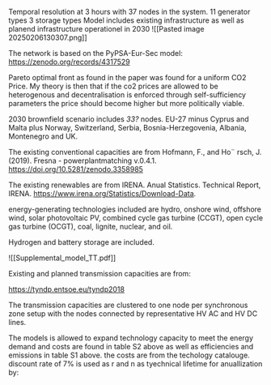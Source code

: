 Temporal resolution at 3 hours with 37 nodes in the system.
11 generator types
3 storage types
Model includes existing infrastructure as well as planend infrastructure operationel in 2030
![[Pasted image 20250206130307.png]]

The network is based on the PyPSA-Eur-Sec model: https://zenodo.org/records/4317529

Pareto optimal front as found in the paper was found for a uniform CO2 Price. My theory is then that if the co2 prices are allowed to be heterogenous and decentralisation is enforced through self-sufficiency parameters the price should become higher but more politically viable. 

2030 brownfield scenario includes *33?* nodes. EU-27 minus Cyprus and Malta plus Norway, Switzerland, Serbia, Bosnia-Herzegovenia, Albania, Montenegro and UK.

The existing conventional capacities are from Hofmann, F., and Ho¨ rsch, J. (2019). Fresna -
powerplantmatching v.0.4.1. https://doi.org/10.5281/zenodo.3358985

The existing renewables are from IRENA. Anual Statistics. Technical Report,
IRENA. https://www.irena.org/Statistics/Download-Data.

energy-generating technologies included are hydro, onshore wind, offshore wind, solar photovoltaic PV, combined cycle gas turbine (CCGT), open cycle gas turbine (OCGT), coal, lignite, nuclear, and oil.

Hydrogen and battery storage are included.

![[Supplemental_model_TT.pdf]]

Existing and planned transmission capacities are from:

https://tyndp.entsoe.eu/tyndp2018

The transmission capacities are clustered to one node per synchronous zone setup with the nodes connected by representative HV AC and HV DC lines.

The models is allowed to expand technology capacity to meet the energy demand and costs are found in table S2 above as well as efficiencies and emissions in table S1 above. the costs are from the techology  catalouge. discount rate of 7% is used as r and n as tyechnical lifetime for anuallization by:
